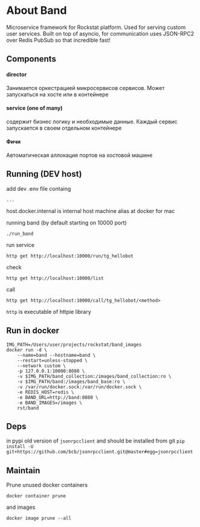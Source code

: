 # About Band

Microservice framework for Rockstat platform. Used for serving custom user services.
Built on top of asyncio, for communication uses JSON-RPC2 over Redis PubSub so that incredible fast!


## Components

#### director

Занимается оркестрацией микросервисов сервисов.
Может запускаться на хосте или в контейнере

#### service (one of many)

содержит бизнес логику и необходимые данные. 
Каждый сервис запускается в своем отдельном контейнере

#### Фичи

Автоматическая аллокация портов на хостовой машине


## Running (DEV host)

add dev .env file containg

    ...


host.docker.internal is internal host machine alias at docker for mac

running band (by default starting on 10000 port)

    ./run_band

run service

    http get http://localhost:10000/run/tg_hellobot

check

    http get http://localhost:10000/list

call

    http get http://localhost:10000/call/tg_hellobot/<method>

`http` is executable of httpie library

## Run in docker

    IMG_PATH=/Users/user/projects/rockstat/band_images
    docker run -d \
        --name=band --hostname=band \
        --restart=unless-stopped \
        --network custom \
        -p 127.0.0.1:10000:8080 \
        -v $IMG_PATH/band_collection:/images/band_collection:ro \
        -v $IMG_PATH/band:/images/band_base:ro \
        -v /var/run/docker.sock:/var/run/docker.sock \
        -e REDIS_HOST=redis \
        -e BAND_URL=http://band:8080 \
        -e BAND_IMAGES=/images \
        rst/band

## Deps

in pypi old version of `jsonrpcclient` and should be installed from git `pip install -U git+https://github.com/bcb/jsonrpcclient.git@master#egg=jsonrpcclient`

## Maintain

Prune unused docker containers

    docker container prune
    
and images

    docker image prune --all

